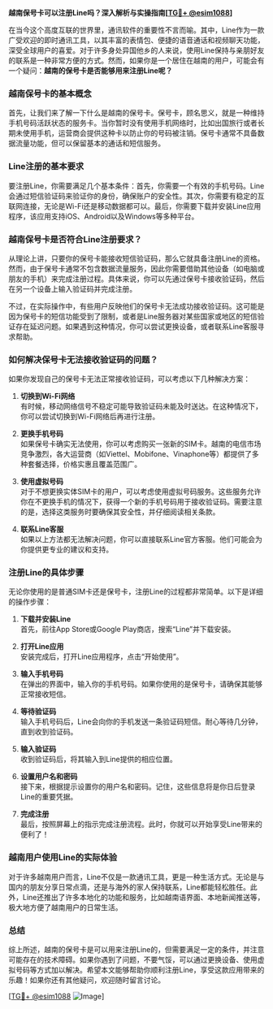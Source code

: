 **越南保号卡可以注册Line吗？深入解析与实操指南[[TG💪+ @esim1088](https://t.me/s/esim1088)]**

在当今这个高度互联的世界里，通讯软件的重要性不言而喻。其中，Line作为一款广受欢迎的即时通讯工具，以其丰富的表情包、便捷的语音通话和视频聊天功能，深受全球用户的喜爱。对于许多身处异国他乡的人来说，使用Line保持与亲朋好友的联系是一种非常方便的方式。然而，如果你是一个居住在越南的用户，可能会有一个疑问：**越南的保号卡是否能够用来注册Line呢？**

### 越南保号卡的基本概念

首先，让我们来了解一下什么是越南的保号卡。保号卡，顾名思义，就是一种维持手机号码活跃状态的服务卡。当你暂时没有使用手机网络时，比如出国旅行或者长期未使用手机，运营商会提供这种卡以防止你的号码被注销。保号卡通常不具备数据流量功能，但可以保留基本的通话和短信服务。

### Line注册的基本要求

要注册Line，你需要满足几个基本条件：首先，你需要一个有效的手机号码。Line会通过短信验证码来验证你的身份，确保账户的安全性。其次，你需要有稳定的互联网连接，无论是Wi-Fi还是移动数据都可以。最后，你需要下载并安装Line应用程序，该应用支持iOS、Android以及Windows等多种平台。

### 越南保号卡是否符合Line注册要求？

从理论上讲，只要你的保号卡能接收短信验证码，那么它就具备注册Line的资格。然而，由于保号卡通常不包含数据流量服务，因此你需要借助其他设备（如电脑或朋友的手机）来完成注册过程。具体来说，你可以先通过保号卡接收验证码，然后在另一个设备上输入验证码并完成注册。

不过，在实际操作中，有些用户反映他们的保号卡无法成功接收验证码。这可能是因为保号卡的短信功能受到了限制，或者是Line服务器对某些国家或地区的短信验证存在延迟问题。如果遇到这种情况，你可以尝试更换设备，或者联系Line客服寻求帮助。

### 如何解决保号卡无法接收验证码的问题？

如果你发现自己的保号卡无法正常接收验证码，可以考虑以下几种解决方案：

1. **切换到Wi-Fi网络**  
   有时候，移动网络信号不稳定可能导致验证码未能及时送达。在这种情况下，你可以尝试切换到Wi-Fi网络后再进行注册。

2. **更换手机号码**  
   如果保号卡确实无法使用，你可以考虑购买一张新的SIM卡。越南的电信市场竞争激烈，各大运营商（如Viettel、Mobifone、Vinaphone等）都提供了多种套餐选择，价格实惠且覆盖范围广。

3. **使用虚拟号码**  
   对于不想更换实体SIM卡的用户，可以考虑使用虚拟号码服务。这些服务允许你在不更换手机的情况下，获得一个新的手机号码用于接收验证码。需要注意的是，选择这类服务时要确保其安全性，并仔细阅读相关条款。

4. **联系Line客服**  
   如果以上方法都无法解决问题，你可以直接联系Line官方客服。他们可能会为你提供更专业的建议和支持。

### 注册Line的具体步骤

无论你使用的是普通SIM卡还是保号卡，注册Line的过程都非常简单。以下是详细的操作步骤：

1. **下载并安装Line**  
   首先，前往App Store或Google Play商店，搜索“Line”并下载安装。

2. **打开Line应用**  
   安装完成后，打开Line应用程序，点击“开始使用”。

3. **输入手机号码**  
   在弹出的界面中，输入你的手机号码。如果你使用的是保号卡，请确保其能够正常接收短信。

4. **等待验证码**  
   输入手机号码后，Line会向你的手机发送一条验证码短信。耐心等待几分钟，直到收到验证码。

5. **输入验证码**  
   收到验证码后，将其输入到Line提供的相应位置。

6. **设置用户名和密码**  
   接下来，根据提示设置你的用户名和密码。记住，这些信息将是你日后登录Line的重要凭据。

7. **完成注册**  
   最后，按照屏幕上的指示完成注册流程。此时，你就可以开始享受Line带来的便利了！

### 越南用户使用Line的实际体验

对于许多越南用户而言，Line不仅是一款通讯工具，更是一种生活方式。无论是与国内的朋友分享日常点滴，还是与海外的家人保持联系，Line都能轻松胜任。此外，Line还推出了许多本地化的功能和服务，比如越南语界面、本地新闻推送等，极大地方便了越南用户的日常生活。

### 总结

综上所述，越南的保号卡是可以用来注册Line的，但需要满足一定的条件，并注意可能存在的技术障碍。如果你遇到了问题，不要气馁，可以通过更换设备、使用虚拟号码等方式加以解决。希望本文能够帮助你顺利注册Line，享受这款应用带来的乐趣！如果你还有其他疑问，欢迎随时留言讨论。

[[TG💪+ @esim1088](https://t.me/s/esim1088) ![Image](https://i.postimg.cc/4NQfJmqS/Snipaste-2025-05-13-00-14-12.png)]